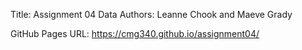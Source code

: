 Title: Assignment 04 Data 
Authors: Leanne Chook and Maeve Grady

GitHub Pages URL: https://cmg340.github.io/assignment04/